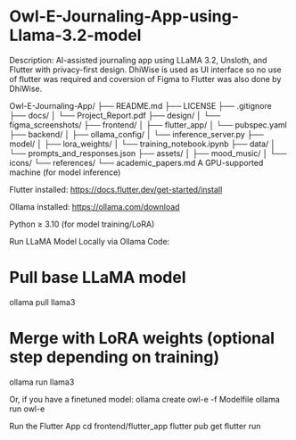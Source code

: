 # Owl-E-Journaling-App-using-Llama-3.2-model
Description: AI-assisted journaling app using LLaMA 3.2, Unsloth, and Flutter with privacy-first design.
DhiWise is used as UI interface so no use of flutter was required and coversion of Figma to Flutter was also done by DhiWise.

Owl-E-Journaling-App/
├── README.md
├── LICENSE
├── .gitignore
├── docs/
│   └── Project_Report.pdf
├── design/
│   └── figma_screenshots/
├── frontend/
│   ├── flutter_app/
│   └── pubspec.yaml
├── backend/
│   ├── ollama_config/
│   └── inference_server.py
├── model/
│   ├── lora_weights/
│   └── training_notebook.ipynb
├── data/
│   └── prompts_and_responses.json
├── assets/
│   ├── mood_music/
│   └── icons/
└── references/
    └── academic_papers.md
A GPU-supported machine (for model inference)

Flutter installed: https://docs.flutter.dev/get-started/install

Ollama installed: https://ollama.com/download

Python ≥ 3.10 (for model training/LoRA)

 Run LLaMA Model Locally via Ollama
 Code:
 # Pull base LLaMA model
ollama pull llama3

# Merge with LoRA weights (optional step depending on training)
ollama run llama3

Or, if you have a finetuned model:
ollama create owl-e -f Modelfile
ollama run owl-e

 Run the Flutter App
cd frontend/flutter_app
flutter pub get
flutter run
